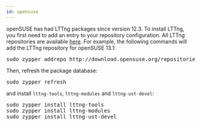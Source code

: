 ```yaml
---
id: opensuse
---
```


openSUSE has had LTTng packages since version 12.3. To install LTTng, you
first need to add an entry to your repository configuration. All LTTng repositories
are available
<a href="http://download.opensuse.org/repositories/devel:/tools:/lttng/" class="ext">here</a>.
For example, the following commands will add the LTTng repository for
openSUSE&nbsp;13.1:

<pre class="term">
sudo zypper addrepo http://download.opensuse.org/repositories/devel:/tools:/lttng/openSUSE_13.1/devel:tools:lttng.repo
</pre>

Then, refresh the package database:

<pre class="term">
sudo zypper refresh
</pre>

and install `lttng-tools`, `lttng-modules` and `lttng-ust-devel`:

<pre class="term">
sudo zypper install lttng-tools
sudo zypper install lttng-modules
sudo zypper install lttng-ust-devel
</pre>
